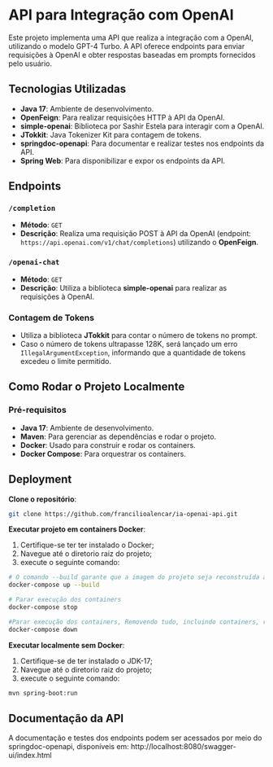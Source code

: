 # API para Integração com OpenAI

Este projeto implementa uma API que realiza a integração com a OpenAI, utilizando o modelo GPT-4 Turbo. A API oferece endpoints para enviar requisições à OpenAI e obter respostas baseadas em prompts fornecidos pelo usuário.

## Tecnologias Utilizadas

- **Java 17**: Ambiente de desenvolvimento.
- **OpenFeign**: Para realizar requisições HTTP à API da OpenAI.
- **simple-openai**: Biblioteca por Sashir Estela para interagir com a OpenAI.
- **JTokkit**: Java Tokenizer Kit para contagem de tokens.
- **springdoc-openapi**: Para documentar e realizar testes nos endpoints da API.
- **Spring Web**: Para disponibilizar e expor os endpoints da API.

## Endpoints

### `/completion`

- **Método**: `GET`
- **Descrição**: Realiza uma requisição POST à API da OpenAI (endpoint: `https://api.openai.com/v1/chat/completions`) utilizando o **OpenFeign**.
  
### `/openai-chat`

- **Método**: `GET`
- **Descrição**: Utiliza a biblioteca **simple-openai** para realizar as requisições à OpenAI.

### Contagem de Tokens

- Utiliza a biblioteca **JTokkit** para contar o número de tokens no prompt.
- Caso o número de tokens ultrapasse 128K, será lançado um erro `IllegalArgumentException`, informando que a quantidade de tokens excedeu o limite permitido.

## Como Rodar o Projeto Localmente

### Pré-requisitos

- **Java 17**: Ambiente de desenvolvimento.
- **Maven**: Para gerenciar as dependências e rodar o projeto.
- **Docker**: Usado para construir e rodar os containers.
- **Docker Compose**: Para orquestrar os containers.



## Deployment  
**Clone o repositório**:
   ```bash
   git clone https://github.com/francilioalencar/ia-openai-api.git
   
  ```  
  
**Executar projeto em containers Docker**:
  1. Certifique-se ter ter instalado o Docker;
  2. Navegue até o diretorio raiz do projeto;
  3. execute o seguinte comando:
   ```bash
   # O comando --build garante que a imagem do projeto seja reconstruída antes de rodar os containers.
   docker-compose up --build

   # Parar execução dos containers
   docker-compose stop

   #Parar execução dos containers, Removendo tudo, incluindo containers, redes e volumes  
   docker-compose down
  ```  

**Executar localmente sem  Docker**:
  1. Certifique-se de ter instalado o JDK-17;
  2. Navegue até o diretorio raiz do projeto;
  3. execute o seguinte comando:
   ```bash
   mvn spring-boot:run
  ```  

## Documentação da API
A documentação e testes dos endpoints podem ser acessados por meio do springdoc-openapi, disponíveis em:
http://localhost:8080/swagger-ui/index.html